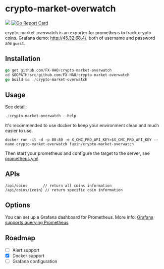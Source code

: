 # crypto-market-overwatch

[![](https://images.microbadger.com/badges/image/fuxin/crypto-market-overwatch.svg)](https://microbadger.com/images/fuxin/crypto-market-overwatch "Get your own image badge on microbadger.com")
[![Go Report Card](https://goreportcard.com/badge/github.com/FX-HAO/crypto-market-overwatch)](https://goreportcard.com/report/github.com/FX-HAO/crypto-market-overwatch)

crypto-market-overwatch is an exporter for prometheus to track crypto coins. Grafana demo: http://45.32.68.4/, both of username and password are `guest`.

## Installation

```go
go get github.com/FX-HAO/crypto-market-overwatch
cd $GOPATH/src/github.com/FX-HAO/crypto-market-overwatch
go build && ./crypto-market-overwatch
```

## Usage

See detail: 

```go
./crypto-market-overwatch --help
```

It's recommended to use docker to keep your environment clean and much easier to use.

```
docker run -it -d -p 80:80 -e X_CMC_PRO_API_KEY=$X_CMC_PRO_API_KEY --name crypto-market-overwatch fuxin/crypto-market-overwatch
```

Then start your prometheus and configure the target to the server, see [prometheus.yml](https://github.com/FX-HAO/crypto-market-overwatch/blob/master/prometheus/prometheus.yml).

## APIs

```
/api/coins       // return all coins information
/api/coins/{coin} // return specific coin information
```

## Options

You can set up a Grafana dashboard for Prometheus. More info: [Grafana supports querying Prometheus](https://prometheus.io/docs/visualization/grafana/)

## Roadmap

- [ ] Alert support
- [x] Docker support
- [ ] Grafana configuration
